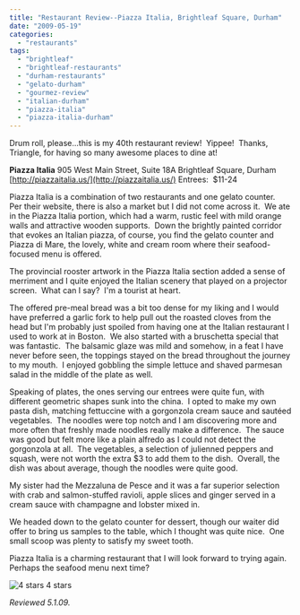 ```yaml
---
title: "Restaurant Review--Piazza Italia, Brightleaf Square, Durham"
date: "2009-05-19"
categories:
  - "restaurants"
tags:
  - "brightleaf"
  - "brightleaf-restaurants"
  - "durham-restaurants"
  - "gelato-durham"
  - "gourmez-review"
  - "italian-durham"
  - "piazza-italia"
  - "piazza-italia-durham"
---
```


Drum roll, please...this is my 40th restaurant review!  Yippee!  Thanks, Triangle, for having so many awesome places to dine at!

**Piazza Italia** 905 West Main Street, Suite 18A Brightleaf Square, Durham [http://piazzaitalia.us/](http://piazzaitalia.us/) Entrees:  $11-24

Piazza Italia is a combination of two restaurants and one gelato counter.  Per their website, there is also a market but I did not come across it.  We ate in the Piazza Italia portion, which had a warm, rustic feel with mild orange walls and attractive wooden supports.  Down the brightly painted corridor that evokes an Italian piazza, of course, you find the gelato counter and Piazza di Mare, the lovely, white and cream room where their seafood-focused menu is offered.

The provincial rooster artwork in the Piazza Italia section added a sense of merriment and I quite enjoyed the Italian scenery that played on a projector screen.  What can I say?  I'm a tourist at heart.

The offered pre-meal bread was a bit too dense for my liking and I would have preferred a garlic fork to help pull out the roasted cloves from the head but I'm probably just spoiled from having one at the Italian restaurant I used to work at in Boston.  We also started with a bruschetta special that was fantastic.  The balsamic glaze was mild and somehow, in a feat I have never before seen, the toppings stayed on the bread throughout the journey to my mouth.  I enjoyed gobbling the simple lettuce and shaved parmesan salad in the middle of the plate as well.

Speaking of plates, the ones serving our entrees were quite fun, with different geometric shapes sunk into the china.  I opted to make my own pasta dish, matching fettuccine with a gorgonzola cream sauce and sautéed vegetables.  The noodles were top notch and I am discovering more and more often that freshly made noodles really make a difference.  The sauce was good but felt more like a plain alfredo as I could not detect the gorgonzola at all.  The vegetables, a selection of julienned peppers and squash, were not worth the extra $3 to add them to the dish.  Overall, the dish was about average, though the noodles were quite good.

My sister had the Mezzaluna de Pesce and it was a far superior selection with crab and salmon-stuffed ravioli, apple slices and ginger served in a cream sauce with champagne and lobster mixed in.

We headed down to the gelato counter for dessert, though our waiter did offer to bring us samples to the table, which I thought was quite nice.  One small scoop was plenty to satisfy my sweet tooth.

Piazza Italia is a charming restaurant that I will look forward to trying again.  Perhaps the seafood menu next time?




<div class="caption">

![4 stars](http://s3.amazonaws.com/thegourmez-wpmedia/2009/02/rating_truffle1.gif "rating_truffle1") 4 stars</div>


_Reviewed 5.1.09._
